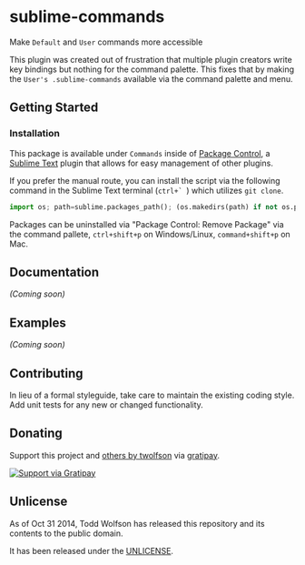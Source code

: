 # sublime-commands

Make `Default` and `User` commands more accessible

This plugin was created out of frustration that multiple plugin creators write key bindings but nothing for the command palette. This fixes that by making the `User's .sublime-commands` available via the command palette and menu.

## Getting Started
### Installation
This package is available under `Commands` inside of [Package Control][], a [Sublime Text][] plugin that allows for easy management of other plugins.

[Sublime Text]: http://www.sublimetext.com/
[Package Control]: http://wbond.net/sublime_packages/package_control

If you prefer the manual route, you can install the script via the following command in the Sublime Text terminal (``ctrl+` ``) which utilizes `git clone`.

```python
import os; path=sublime.packages_path(); (os.makedirs(path) if not os.path.exists(path) else None); window.run_command('exec', {'cmd': ['git', 'clone', 'https://github.com/twolfson/sublime-commands', 'Commands'], 'working_dir': path})
```

Packages can be uninstalled via "Package Control: Remove Package" via the command pallete, `ctrl+shift+p` on Windows/Linux, `command+shift+p` on Mac.

## Documentation
_(Coming soon)_

## Examples
_(Coming soon)_

## Contributing
In lieu of a formal styleguide, take care to maintain the existing coding style. Add unit tests for any new or changed functionality.

## Donating
Support this project and [others by twolfson][gratipay] via [gratipay][].

[![Support via Gratipay][gratipay-badge]][gratipay]

[gratipay-badge]: https://cdn.rawgit.com/gratipay/gratipay-badge/2.x.x/dist/gratipay.png
[gratipay]: https://www.gratipay.com/twolfson/

## Unlicense
As of Oct 31 2014, Todd Wolfson has released this repository and its contents to the public domain.

It has been released under the [UNLICENSE][].

[UNLICENSE]: UNLICENSE
